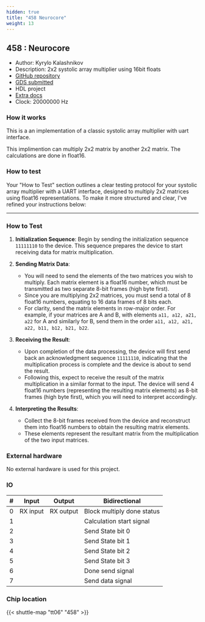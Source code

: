```yaml
---
hidden: true
title: "458 Neurocore"
weight: 13
---
```


## 458 : Neurocore

* Author: Kyrylo Kalashnikov
* Description: 2x2 systolic array multiplier using 16bit floats
* [GitHub repository](https://github.com/kir486680/tt6_test)
* [GDS submitted](https://github.com/kir486680/tt6_test/actions/runs/8581902550)
* HDL project
* [Extra docs](None)
* Clock: 20000000 Hz

<!---

This file is used to generate your project datasheet. Please fill in the information below and delete any unused
sections.

You can also include images in this folder and reference them in the markdown. Each image must be less than
512 kb in size, and the combined size of all images must be less than 1 MB.
-->


### How it works

This is a an implementation of a classic systolic array multiplier with uart interface.

This implimention can multiply 2x2 matrix by another 2x2 matrix. The calculations are done in float16.

### How to test

Your "How to Test" section outlines a clear testing protocol for your systolic array multiplier with a UART interface, designed to multiply 2x2 matrices using float16 representations. To make it more structured and clear, I've refined your instructions below:

***

### How to Test

1. **Initialization Sequence**: Begin by sending the initialization sequence `11111110` to the device. This sequence prepares the device to start receiving data for matrix multiplication.

2. **Sending Matrix Data**:

   - You will need to send the elements of the two matrices you wish to multiply. Each matrix element is a float16 number, which must be transmitted as two separate 8-bit frames (high byte first).
   - Since you are multiplying 2x2 matrices, you must send a total of 8 float16 numbers, equating to 16 data frames of 8 bits each.
   - For clarity, send the matrix elements in row-major order. For example, if your matrices are A and B, with elements `a11, a12, a21, a22` for A and similarly for B, send them in the order `a11, a12, a21, a22, b11, b12, b21, b22`.

3. **Receiving the Result**:

   - Upon completion of the data processing, the device will first send back an acknowledgment sequence `11111110`, indicating that the multiplication process is complete and the device is about to send the result.
   - Following this, expect to receive the result of the matrix multiplication in a similar format to the input. The device will send 4 float16 numbers (representing the resulting matrix elements) as 8-bit frames (high byte first), which you will need to interpret accordingly.

4. **Interpreting the Results**:

   - Collect the 8-bit frames received from the device and reconstruct them into float16 numbers to obtain the resulting matrix elements.
   - These elements represent the resultant matrix from the multiplication of the two input matrices.

### External hardware

No external hardware is used for this project.


### IO

| # | Input          | Output         | Bidirectional   |
| - | -------------- | -------------- | --------------- |
| 0 | RX input | RX output | Block multiply done status |
| 1 |  |  | Calculation start signal |
| 2 |  |  | Send State bit 0 |
| 3 |  |  | Send State bit 1 |
| 4 |  |  | Send State bit 2 |
| 5 |  |  | Send State bit 3 |
| 6 |  |  | Done send signal |
| 7 |  |  | Send data signal |

### Chip location

{{< shuttle-map "tt06" "458" >}}
